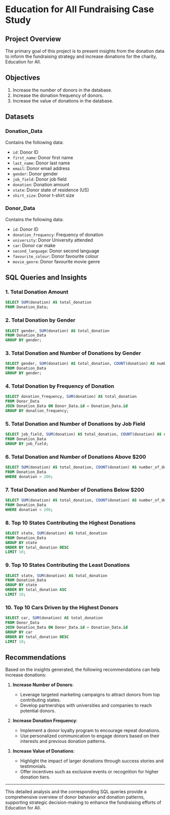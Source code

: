 
# Education for All Fundraising Case Study

## Project Overview

The primary goal of this project is to present insights from the donation data to inform the fundraising strategy and increase donations for the charity, Education for All.

## Objectives

1. Increase the number of donors in the database.
2. Increase the donation frequency of donors.
3. Increase the value of donations in the database.

## Datasets

### Donation_Data

Contains the following data:
- `id`: Donor ID
- `first_name`: Donor first name
- `last_name`: Donor last name
- `email`: Donor email address
- `gender`: Donor gender
- `job_field`: Donor job field
- `donation`: Donation amount
- `state`: Donor state of residence (US)
- `shirt_size`: Donor t-shirt size

### Donor_Data

Contains the following data:
- `id`: Donor ID
- `donation_frequency`: Frequency of donation
- `university`: Donor University attended
- `car`: Donor car make
- `second_language`: Donor second language
- `favourite_colour`: Donor favourite colour
- `movie_genre`: Donor favourite movie genre

## SQL Queries and Insights

### 1. Total Donation Amount
```sql
SELECT SUM(donation) AS total_donation
FROM Donation_Data;
```

### 2. Total Donation by Gender
```sql
SELECT gender, SUM(donation) AS total_donation
FROM Donation_Data
GROUP BY gender;
```

### 3. Total Donation and Number of Donations by Gender
```sql
SELECT gender, SUM(donation) AS total_donation, COUNT(donation) AS number_of_donations
FROM Donation_Data
GROUP BY gender;
```

### 4. Total Donation by Frequency of Donation
```sql
SELECT donation_frequency, SUM(donation) AS total_donation
FROM Donor_Data
JOIN Donation_Data ON Donor_Data.id = Donation_Data.id
GROUP BY donation_frequency;
```

### 5. Total Donation and Number of Donations by Job Field
```sql
SELECT job_field, SUM(donation) AS total_donation, COUNT(donation) AS number_of_donations
FROM Donation_Data
GROUP BY job_field;
```

### 6. Total Donation and Number of Donations Above $200
```sql
SELECT SUM(donation) AS total_donation, COUNT(donation) AS number_of_donations
FROM Donation_Data
WHERE donation > 200;
```

### 7. Total Donation and Number of Donations Below $200
```sql
SELECT SUM(donation) AS total_donation, COUNT(donation) AS number_of_donations
FROM Donation_Data
WHERE donation < 200;
```

### 8. Top 10 States Contributing the Highest Donations
```sql
SELECT state, SUM(donation) AS total_donation
FROM Donation_Data
GROUP BY state
ORDER BY total_donation DESC
LIMIT 10;
```

### 9. Top 10 States Contributing the Least Donations
```sql
SELECT state, SUM(donation) AS total_donation
FROM Donation_Data
GROUP BY state
ORDER BY total_donation ASC
LIMIT 10;
```

### 10. Top 10 Cars Driven by the Highest Donors
```sql
SELECT car, SUM(donation) AS total_donation
FROM Donor_Data
JOIN Donation_Data ON Donor_Data.id = Donation_Data.id
GROUP BY car
ORDER BY total_donation DESC
LIMIT 10;
```

## Recommendations

Based on the insights generated, the following recommendations can help increase donations:

1. **Increase Number of Donors**: 
   - Leverage targeted marketing campaigns to attract donors from top contributing states.
   - Develop partnerships with universities and companies to reach potential donors.

2. **Increase Donation Frequency**:
   - Implement a donor loyalty program to encourage repeat donations.
   - Use personalized communication to engage donors based on their interests and previous donation patterns.

3. **Increase Value of Donations**:
   - Highlight the impact of larger donations through success stories and testimonials.
   - Offer incentives such as exclusive events or recognition for higher donation tiers.

---

This detailed analysis and the corresponding SQL queries provide a comprehensive overview of donor behavior and donation patterns, supporting strategic decision-making to enhance the fundraising efforts of Education for All.

